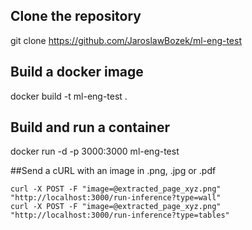 ## Clone the repository
git clone https://github.com/JaroslawBozek/ml-eng-test
## Build a docker image
docker build -t ml-eng-test .
## Build and run a container
docker run -d -p 3000:3000 ml-eng-test

##Send a cURL with an image in .png, .jpg or .pdf
```
curl -X POST -F "image=@extracted_page_xyz.png" "http://localhost:3000/run-inference?type=wall"
curl -X POST -F "image=@extracted_page_xyz.png" "http://localhost:3000/run-inference?type=tables"
```
